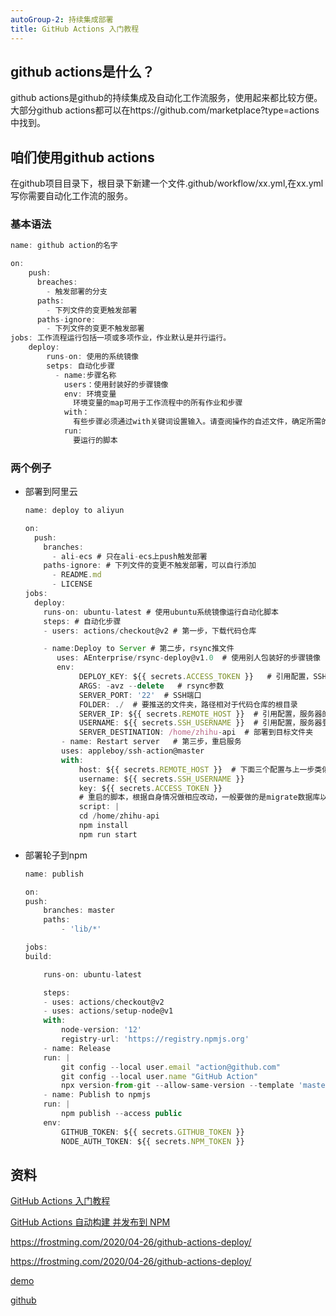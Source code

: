 ```yaml
---
autoGroup-2: 持续集成部署
title: GitHub Actions 入门教程
---
```

## github actions是什么？
github actions是github的持续集成及自动化工作流服务，使用起来都比较方便。大部分github actions都可以在https://github.com/marketplace?type=actions中找到。

## 咱们使用github actions
在github项目目录下，根目录下新建一个文件.github/workflow/xx.yml,在xx.yml写你需要自动化工作流的服务。

### 基本语法
```js
name: github action的名字

on:
    push:
      breaches:
        - 触发部署的分支
      paths:
        - 下列文件的变更触发部署
      paths-ignore:
        - 下列文件的变更不触发部署
jobs: 工作流程运行包括一项或多项作业，作业默认是并行运行。
    deploy:
        runs-on: 使用的系统镜像
        setps: 自动化步骤
          - name:步骤名称
            users：使用封装好的步骤镜像
            env: 环境变量
              环境变量的map可用于工作流程中的所有作业和步骤
            with：
              有些步骤必须通过with关键词设置输入。请查阅操作的自述文件，确定所需的输入
            run:
              要运行的脚本
```
### 两个例子
- 部署到阿里云

    ```js
    name: deploy to aliyun

    on:
      push:
        branches:
          - ali-ecs # 只在ali-ecs上push触发部署
        paths-ignore: # 下列文件的变更不触发部署，可以自行添加
          - README.md
          - LICENSE
    jobs:
      deploy:
        runs-on: ubuntu-latest # 使用ubuntu系统镜像运行自动化脚本
        steps: # 自动化步骤
        - users: actions/checkout@v2 # 第一步，下载代码仓库

        - name:Deploy to Server # 第二步，rsync推文件
           uses: AEnterprise/rsync-deploy@v1.0  # 使用别人包装好的步骤镜像
           env:
                DEPLOY_KEY: ${{ secrets.ACCESS_TOKEN }}   # 引用配置，SSH私钥
                ARGS: -avz --delete   # rsync参数
                SERVER_PORT: '22'  # SSH端口
                FOLDER: ./  # 要推送的文件夹，路径相对于代码仓库的根目录
                SERVER_IP: ${{ secrets.REMOTE_HOST }}  # 引用配置，服务器的host名（IP或者域名domain.com）
                USERNAME: ${{ secrets.SSH_USERNAME }}  # 引用配置，服务器登录名
                SERVER_DESTINATION: /home/zhihu-api  # 部署到目标文件夹
            - name: Restart server   # 第三步，重启服务
            uses: appleboy/ssh-action@master
            with:
                host: ${{ secrets.REMOTE_HOST }}  # 下面三个配置与上一步类似
                username: ${{ secrets.SSH_USERNAME }}
                key: ${{ secrets.ACCESS_TOKEN }}
                # 重启的脚本，根据自身情况做相应改动，一般要做的是migrate数据库以及重启服务器
                script: |
                cd /home/zhihu-api
                npm install 
                npm run start
    ```
- 部署轮子到npm

    ```js
    name: publish
    
    on:
    push:
        branches: master
        paths:
            - 'lib/*'
    
    jobs:
    build:
    
        runs-on: ubuntu-latest
    
        steps:
        - uses: actions/checkout@v2
        - uses: actions/setup-node@v1
        with:
            node-version: '12'
            registry-url: 'https://registry.npmjs.org'
        - name: Release
        run: |
            git config --local user.email "action@github.com"
            git config --local user.name "GitHub Action"
            npx version-from-git --allow-same-version --template 'master.short'
        - name: Publish to npmjs
        run: | 
            npm publish --access public
        env:
            GITHUB_TOKEN: ${{ secrets.GITHUB_TOKEN }}
            NODE_AUTH_TOKEN: ${{ secrets.NPM_TOKEN }}
    ```

## 资料
[GitHub Actions 入门教程](https://www.ruanyifeng.com/blog/2019/09/getting-started-with-github-actions.html)

[GitHub Actions 自动构建 并发布到 NPM](https://cloud.tencent.com/developer/article/1970752)


https://frostming.com/2020/04-26/github-actions-deploy/


https://frostming.com/2020/04-26/github-actions-deploy/


[demo](https://github.com/khitrenovich/github-actions-expect-test/blob/master/my-script.exp)

[github](https://docs.github.com/zh/actions/using-workflows/workflow-syntax-for-github-actions)